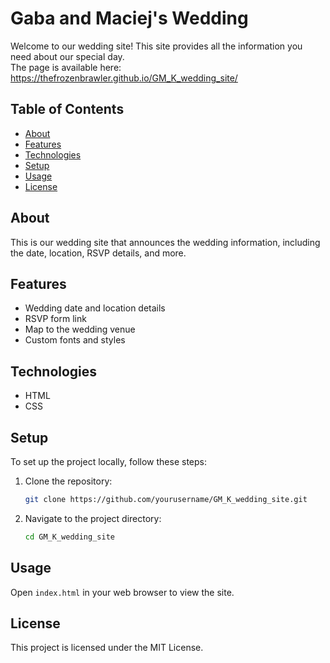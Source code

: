 # Gaba and Maciej's Wedding

Welcome to our wedding site! This site provides all the information you need about our special day.  
The page is available here: https://thefrozenbrawler.github.io/GM_K_wedding_site/

## Table of Contents
- [About](#about)
- [Features](#features)
- [Technologies](#technologies)
- [Setup](#setup)
- [Usage](#usage)
- [License](#license)

## About
This is our wedding site that announces the wedding information, including the date, location, RSVP details, and more.

## Features
- Wedding date and location details
- RSVP form link
- Map to the wedding venue
- Custom fonts and styles

## Technologies
- HTML
- CSS

## Setup
To set up the project locally, follow these steps:
1. Clone the repository:
    ```sh
    git clone https://github.com/yourusername/GM_K_wedding_site.git
    ```
2. Navigate to the project directory:
    ```sh
    cd GM_K_wedding_site
    ```

## Usage
Open `index.html` in your web browser to view the site.

## License
This project is licensed under the MIT License.
